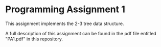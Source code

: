 # Programming Assignment 1

This assignment implements the 2-3 tree data structure.

A full description of this assignment can be found in the pdf file entitled "PA1.pdf" in this repository.
